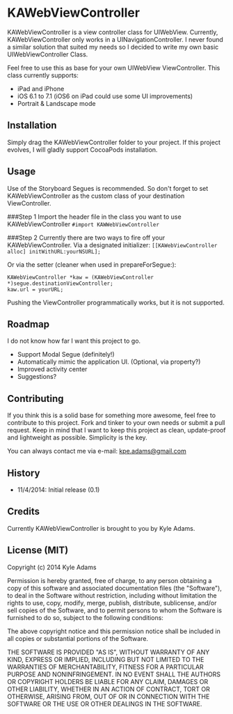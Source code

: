 # KAWebViewController
 
KAWebViewController is a view controller class for UIWebView. Currently, KAWebViewController only works in a UINavigationController.
I never found a similar solution that suited my needs so I decided to write my own basic UIWebViewController Class.

Feel free to use this as base for your own UIWebView ViewController.
This class currently supports:

- iPad and iPhone
- iOS 6.1 to 7.1 (iOS6 on iPad could use some UI improvements)
- Portrait & Landscape mode

## Installation
 
Simply drag the KAWebViewController folder to your project. If this project evolves, I will gladly support CocoaPods installation.
 
## Usage

Use of the Storyboard Segues is recommended. So don't forget to set KAWebViewController as the custom class of your destination ViewController.

###Step 1
Import the header file in the class you want to use KAWebViewController
`#import KAWWebViewController`

###Step 2
Currently there are two ways to fire off your KAWebViewController. Via a designated initializer:
`[[KAWebViewController alloc] initWithURL:yourNSURL];`

Or via the setter (cleaner when used in prepareForSegue:):
```objc
KAWebViewController *kaw = (KAWebViewController *)segue.destinationViewController;
kaw.url = yourURL;
```

Pushing the ViewController programmatically works, but it is not supported.

## Roadmap

I do not know how far I want this project to go. 

- Support Modal Segue (definitely!)
- Automatically mimic the application UI. (Optional, via property?)
- Improved activity center
- Suggestions?
 
## Contributing
 
If you think this is a solid base for something more awesome, feel free to contribute to this project.
Fork and tinker to your own needs or submit a pull request. Keep in mind that I want to keep this project as clean, update-proof and lightweight as possible. Simplicity is the key.

You can always contact me via e-mail: kpe.adams@gmail.com
 
## History
 
- 11/4/2014: Initial release (0.1)
 
## Credits
 
Currently KAWebViewController is brought to you by Kyle Adams.
 
## License (MIT)

Copyright (c) 2014 Kyle Adams

Permission is hereby granted, free of charge, to any person obtaining a copy
of this software and associated documentation files (the "Software"), to deal
in the Software without restriction, including without limitation the rights
to use, copy, modify, merge, publish, distribute, sublicense, and/or sell
copies of the Software, and to permit persons to whom the Software is
furnished to do so, subject to the following conditions:

The above copyright notice and this permission notice shall be included in
all copies or substantial portions of the Software.

THE SOFTWARE IS PROVIDED "AS IS", WITHOUT WARRANTY OF ANY KIND, EXPRESS OR
IMPLIED, INCLUDING BUT NOT LIMITED TO THE WARRANTIES OF MERCHANTABILITY,
FITNESS FOR A PARTICULAR PURPOSE AND NONINFRINGEMENT. IN NO EVENT SHALL THE
AUTHORS OR COPYRIGHT HOLDERS BE LIABLE FOR ANY CLAIM, DAMAGES OR OTHER
LIABILITY, WHETHER IN AN ACTION OF CONTRACT, TORT OR OTHERWISE, ARISING FROM,
OUT OF OR IN CONNECTION WITH THE SOFTWARE OR THE USE OR OTHER DEALINGS IN
THE SOFTWARE.
